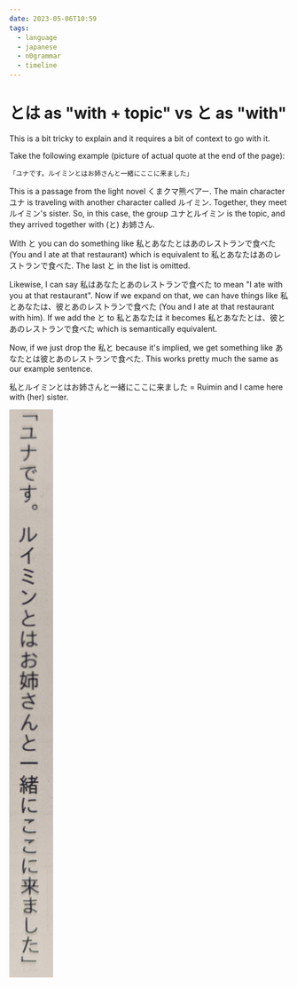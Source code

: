 ```yaml
---
date: 2023-05-06T10:59
tags:
  - language
  - japanese
  - n0grammar
  - timeline
---
```


# とは as "with + topic" vs と as "with"

This is a bit tricky to explain and it requires a bit of context to go with it.

Take the following example (picture of actual quote at the end of the page):

`「ユナです。ルイミンとはお姉さんと一緒にここに来ました」`

This is a passage from the light novel くまクマ熊ベアー. The main character ユナ
is traveling with another character called ルイミン. Together, they meet
ルイミン's sister. So, in this case, the group ユナとルイミン is the topic, and
they arrived together with (と) お姉さん.

With と you can do something like 私とあなたとはあのレストランで食べた (You and
I ate at that restaurant) which is equivalent to 私とあなたはあのレストランで食べた.
The last と in the list is omitted.

Likewise, I can say 私はあなたとあのレストランで食べた to mean "I ate with you
at that restaurant". Now if we expand on that, we can have things like
私とあなたは、彼とあのレストランで食べた (You and I ate at that restaurant with
him). If we add the と to 私とあなたは it becomes 私とあなたとは、彼とあのレストランで食べた
which is semantically equivalent.

Now, if we just drop the 私と because it's implied, we get something like
あなたとは彼とあのレストランで食べた. This works pretty much the same as our
example sentence.

私とルイミンとはお姉さんと一緒にここに来ました = Ruimin and I came here with (her)
sister.

[![とは example](./static/towatopic1.png)](./static/towatopic1.png)

